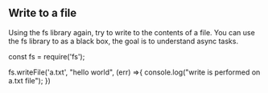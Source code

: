 ## Write to a file
Using the fs library again, try to write to the contents of a file.
You can use the fs library to as a black box, the goal is to understand async tasks.

const fs = require('fs');

fs.writeFile('a.txt', "hello world", (err) =>{
    console.log("write is performed on a.txt file");
})
